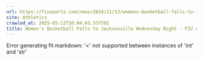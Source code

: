```yaml
---
url: https://fiusports.com/news/2024/11/13/womens-basketball-falls-to-jacksonville-wednesday-night.aspx
site: Athletics
crawled_at: 2025-05-13T10:04:43.337592
title: Women's Basketball Falls to Jacksonville Wednesday Night - FIU Athletics
---
```


Error generating fit markdown: '<' not supported between instances of 'int' and 'str'